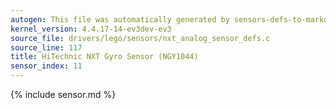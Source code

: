 ```yaml
---
autogen: This file was automatically generated by sensors-defs-to-markdown.py
kernel_version: 4.4.17-14-ev3dev-ev3
source_file: drivers/lego/sensors/nxt_analog_sensor_defs.c
source_line: 117
title: HiTechnic NXT Gyro Sensor (NGY1044)
sensor_index: 11
---
```


{% include sensor.md %}
